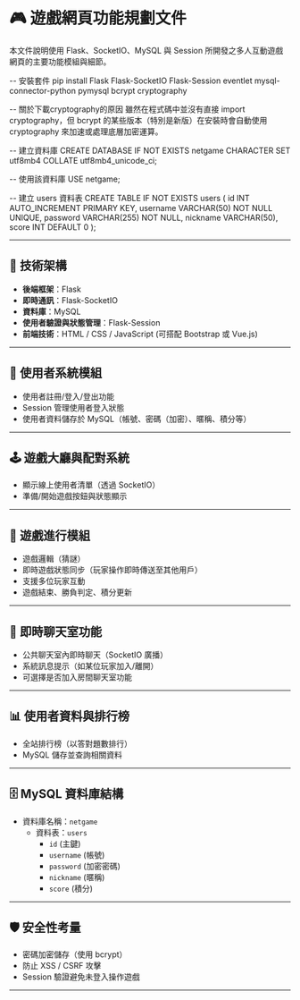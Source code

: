 # 🎮 遊戲網頁功能規劃文件

本文件說明使用 Flask、SocketIO、MySQL 與 Session 所開發之多人互動遊戲網頁的主要功能模組與細節。

-- 安裝套件
pip install Flask Flask-SocketIO Flask-Session eventlet mysql-connector-python pymysql bcrypt cryptography

-- 關於下載cryptography的原因
雖然在程式碼中並沒有直接 import cryptography，但 bcrypt 的某些版本（特別是新版）在安裝時會自動使用 cryptography 來加速或處理底層加密運算。

-- 建立資料庫
CREATE DATABASE IF NOT EXISTS netgame CHARACTER SET utf8mb4 COLLATE utf8mb4_unicode_ci;

-- 使用該資料庫
USE netgame;

-- 建立 users 資料表
CREATE TABLE IF NOT EXISTS users (
    id INT AUTO_INCREMENT PRIMARY KEY,
    username VARCHAR(50) NOT NULL UNIQUE,
    password VARCHAR(255) NOT NULL,
    nickname VARCHAR(50),
    score INT DEFAULT 0
);


---

## 🔧 技術架構

- **後端框架**：Flask
- **即時通訊**：Flask-SocketIO
- **資料庫**：MySQL
- **使用者驗證與狀態管理**：Flask-Session
- **前端技術**：HTML / CSS / JavaScript (可搭配 Bootstrap 或 Vue.js)

---

## 🔑 使用者系統模組

- 使用者註冊/登入/登出功能
- Session 管理使用者登入狀態
- 使用者資料儲存於 MySQL（帳號、密碼（加密）、暱稱、積分等）

---

## 🕹️ 遊戲大廳與配對系統

- 顯示線上使用者清單（透過 SocketIO）
- 準備/開始遊戲按鈕與狀態顯示

---

## 🧩 遊戲進行模組

- 遊戲邏輯（猜謎）
- 即時遊戲狀態同步（玩家操作即時傳送至其他用戶）
- 支援多位玩家互動
- 遊戲結束、勝負判定、積分更新

---

## 💬 即時聊天室功能

- 公共聊天室內即時聊天（SocketIO 廣播）
- 系統訊息提示（如某位玩家加入/離開）
- 可選擇是否加入房間聊天室功能

---

## 📊 使用者資料與排行榜

- 全站排行榜（以答對題數排行）
- MySQL 儲存並查詢相關資料

---

## 🗄️ MySQL 資料庫結構

- 資料庫名稱：`netgame`
    - 資料表：`users`
        - `id` (主鍵)
        - `username` (帳號)
        - `password` (加密密碼)
        - `nickname` (暱稱)
        - `score` (積分)

---

## 🛡️ 安全性考量

- 密碼加密儲存（使用 bcrypt）
- 防止 XSS / CSRF 攻擊
- Session 驗證避免未登入操作遊戲

---
